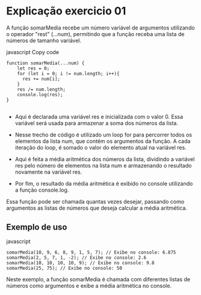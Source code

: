 # Explicação exercicio 01

A função somarMedia recebe um número variável de argumentos utilizando o operador "rest" (...num), permitindo que a função receba uma lista de números de tamanho variável.

javascript
Copy code

```
function somarMedia(...num) {
    let res = 0;
    for (let i = 0; i != num.length; i++){
      res += num[i];
    }
    res /= num.length;
    console.log(res);
}
```

##

- Aqui é declarada uma variável res e inicializada com o valor 0. Essa variável será usada para armazenar a soma dos números da lista.

- Nesse trecho de código é utilizado um loop for para percorrer todos os elementos da lista num, que contém os argumentos da função. A cada iteração do loop, é somado o valor do elemento atual na variável res.

- Aqui é feita a média aritmética dos números da lista, dividindo a variável res pelo número de elementos na lista num e armazenando o resultado novamente na variável res.

- Por fim, o resultado da média aritmética é exibido no console utilizando a função console.log.

Essa função pode ser chamada quantas vezes desejar, passando como argumentos as listas de números que deseja calcular a média aritmética.

## Exemplo de uso

javascript

```
somarMedia(10, 9, 6, 8, 9, 1, 5, 7); // Exibe no console: 6.875
somarMedia(2, 5, 7, 1, -2); // Exibe no console: 2.6
somarMedia(10, 10, 10, 10, 9); // Exibe no console: 9.8
somarMedia(25, 75); // Exibe no console: 50
```

Neste exemplo, a função somarMedia é chamada com diferentes listas de números como argumentos e exibe a média aritmética no console.
